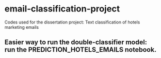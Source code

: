 # email-classification-project
Codes used for the dissertation project: Text classification of hotels marketing emails

## Easier way to run the double-classifier model: run the PREDICTION_HOTELS_EMAILS notebook.
